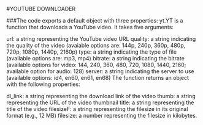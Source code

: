 #YOUTUBE DOWNLOADER

###The code exports a default object with three properties: yt.YT is a function that downloads a YouTube video. It takes five arguments:

url: a string representing the YouTube video URL
quality: a string indicating the quality of the video (avaiable options are: 144p, 240p, 360p, 480p, 720p, 1080p, 1440p, 2160p)
type: a string indicating the type of file (available options are: mp3, mp4)
bitrate: a string indicating the bitrate (available options for video: 144, 240, 360, 480, 720, 1080, 1440, 2160; available option for audio: 128)
server: a string indicating the server to use (available options: id4, en60, en61, en68)
The function returns an object with the following properties:

dl_link: a string representing the download link of the video
thumb: a string representing the URL of the video thumbnail
title: a string representing the title of the video
filesizeF: a string representing the filesize in its original format (e.g., 12 MB)
filesize: a number representing the filesize in kilobytes.





